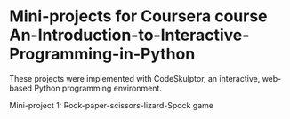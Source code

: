 # Mini-projects for Coursera course An-Introduction-to-Interactive-Programming-in-Python

These projects were implemented with CodeSkulptor, an interactive, web-based Python programming environment. 

Mini-project 1: Rock-paper-scissors-lizard-Spock game

